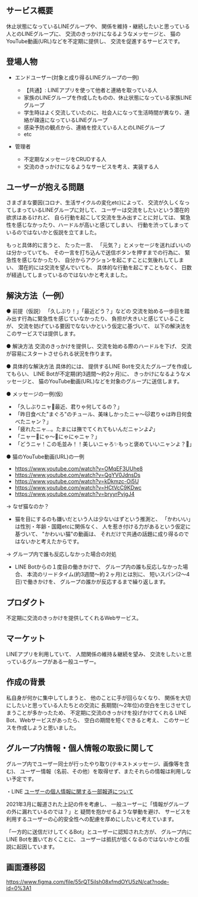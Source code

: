 ## サービス概要
休止状態になっているLINEグループや、
関係を維持・継続したいと思っている人とのLINEグループに、
交流のきっかけになるようなメッセージと、
猫のYouTube動画(URL)などを不定期に提供し、
交流を促進するサービスです。


## 登場人物
- エンドユーザー(対象と成り得るLINEグループの一例)
  - 【共通】: LINEアプリを使って他者と連絡を取っている人
  - 家族のLINEグループを作成したものの、休止状態になっている家族LINEグループ
  - 学生時はよく交流していたのに、社会人になって生活時間が異なり、連絡が疎遠になっているLINEグループ
  - 感染予防の観点から、連絡を控えている人とのLINEグループ
  - etc

- 管理者
  - 不定期なメッセージをCRUDする人
  - 交流のきっかけになるようなサービスを考え、実装する人


## ユーザーが抱える問題
さまざまな要因(コロナ、生活サイクルの変化etc)によって、
交流が久しくなってしまっているLINEグループに対して、
ユーザーは交流をしたいという潜在的欲求はあるけれど、
自ら行動を起こして交流を生み出すことに対しては、
緊急性を感じなかったり、ハードルが高いと感じてしまい、
行動を渋ってしまっているのではないかと仮説を立てました。

もっと具体的に言うと、
たった一言、
「元気？」とメッセージを送ればいいのは分かっていても、
その一言を打ち込んで送信ボタンを押すまでの行為に、
緊急性を感じなかったり、
自分からアクションを起こすことに気後れしてしまい、
潜在的には交流を望んでいても、
具体的な行動を起こすこともなく、
日数が経過してしまっているのではないかと考えました。


## 解決方法（一例）
● 前提（仮説）
「久しぶり！」「最近どう？」などの
交流を始める一歩目を踏み出す行為に緊急性を感じていなかったり、
負担が大きいと感じていることが、
交流を妨げている要因でなないかという仮定に基づいて、
以下の解決法をこのサービスでは提供します。

● 解決方法
交流のきっかけを提供し、交流を始める際のハードルを下げ、
交流が容易にスタートさせられる状況を作ります。

● 具体的な解決方法
具体的には、
提供するLINE Botを交えたグループを作成してもらい、
LINE Botが不定期(約3週間〜約2ヶ月)に、
きっかけになるようなメッセージと、
猫のYouTube動画(URL)などを対象のグループに送信します。

● メッセージの一例(仮)
  - 「久しぶりニャ🐾最近、君りゃ何してるの？」
  - 「昨日食べた"まぐろ"のチュール、美味しかったニャ〜🐱君りゃは昨日何食べたニャン？」
  - 「疲れたニャ…。たまには撫でてくれてもいんだニャンよ♪」
  - 「ニャー🐾にゃ〜🐾にゃにゃニャ？」
  - 「どうニャ！この毛並み！！美しいニャろ✨もっと褒めていいニャンよ？🐾」

● 猫のYouTube動画(URL)の一例
  - https://www.youtube.com/watch?v=OMqEF3UUhe8
  - https://www.youtube.com/watch?v=QgYV0JdnsDs
  - https://www.youtube.com/watch?v=kDkmzc-Oi5U
  - https://www.youtube.com/watch?v=HCtVcC9KDwc
  - https://www.youtube.com/watch?v=bryyrPvjgJ4

-> なぜ猫なのか？
  - 猫を目にするのも嫌いだという人は少ないはずという推測と、
    「かわいい」は性別・年齢・国籍etcに関係なく、
    人を惹き付ける力があるという仮定に基づいて、
    "かわいい猫"の動画は、
    それだけで共通の話題に成り得るのではないかと考えたからです。

-> グループ内で誰も反応しなかった場合の対処
  - LINE Botからの１度目の働きかけで、
    グループ内の誰も反応しなかった場合、
    本流のリードタイム(約3週間〜約２ヶ月)とは別に、
    短いスパン(2〜4日)で働きかけを、
    グループの誰かが反応するまで繰り返します。


## プロダクト
不定期に交流のきっかけを提供してくれるWebサービス。


## マーケット
LINEアプリを利用していて、
人間関係の維持＆継続を望み、
交流をしたいと思っているグループがある一般ユーザー。


## 作成の背景
私自身が何かに集中してしまうと、
他のことに手が回らなくなり、
関係を大切にしたいと思っている人たちとの交流に
長期間(〜2年位)の空白を生じさせてしまうことが多かったため、
不定期に交流のきっかけを投げかけてくれる
LINE Bot、Webサービスがあったら、
空白の期間を短くできると考え、
このサービスを作成しようと思いました。


## グループ内情報・個人情報の取扱に関して
グループ内でユーザー同士が行ったやり取り(テキストメッセージ、画像等を含む)、
ユーザー情報（名前、その他）を取得せず、またそれらの情報は利用しない予定です。

・LINE [ユーザーの個人情報に関する一部報道について](https://linecorp.com/ja/pr/news/ja/2021/3675)

2021年3月に報道された上記の件を考慮し、
一般ユーザーに「情報がグループの外に漏れているのでは？」と
疑問を抱かせるような挙動を避け、
サービスを利用するユーザーの心的安全性への配慮を厚めにしたいと考えています。

「一方的に送信だけしてくるBot」とユーザーに認知された方が、
グループ内にLINE Botを置いておくことに、
ユーザーは抵抗が低くなるのではないかとの仮説に起因しています。

## 画面遷移図
https://www.figma.com/file/55rQT5iIsh08xfmdOYU5zN/cat?node-id=0%3A1
